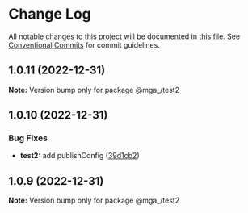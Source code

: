# Change Log

All notable changes to this project will be documented in this file.
See [Conventional Commits](https://conventionalcommits.org) for commit guidelines.

## 1.0.11 (2022-12-31)

**Note:** Version bump only for package @mga_/test2





## 1.0.10 (2022-12-31)


### Bug Fixes

* **test2:** add publishConfig ([39d1cb2](https://github.com/mathiasgheno/srtest/commit/39d1cb28505c8c4b7ed0afcf7302ec5b662ea88c))





## 1.0.9 (2022-12-31)

**Note:** Version bump only for package @mga_/test2
